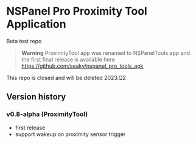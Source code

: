 # NSPanel Pro Proximity Tool Application
Beta test repo

> **Warning**
> ProximityTool app was renamed to NSPanelTools app and the first final release is available here 
> https://github.com/seaky/nspanel_pro_tools_apk

This repo is closed and will be deleted 2023.Q2

## Version history

### v0.8-alpha (ProximityTool)
- first release
- support wakeup on proximity sensor trigger

